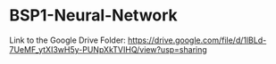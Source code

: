 # BSP1-Neural-Network

Link to the Google Drive Folder: https://drive.google.com/file/d/1lBLd-7UeMF_ytXI3wH5y-PUNpXkTVIHQ/view?usp=sharing
